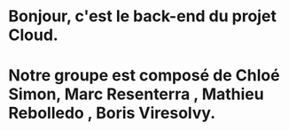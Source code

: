 
# Bonjour, c'est le back-end du projet Cloud.
# Notre groupe est composé de Chloé Simon, Marc Resenterra	, Mathieu Rebolledo	, Boris Viresolvy. 
